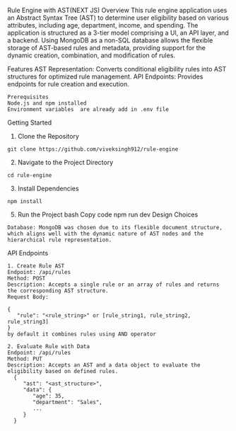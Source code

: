 Rule Engine with AST(NEXT JS)
Overview
This rule engine application uses an Abstract Syntax Tree (AST) to determine user eligibility based on various attributes, including age, department, income, and spending. The application is structured as a 3-tier model comprising a UI, an API layer, and a backend. Using MongoDB as a non-SQL database allows the flexible storage of AST-based rules and metadata, providing support for the dynamic creation, combination, and modification of rules.

Features
AST Representation: Converts conditional eligibility rules into AST structures for optimized rule management.
API Endpoints: Provides endpoints for rule creation and execution.
```
Prerequisites
Node.js and npm installed
Environment variables  are already add in .env file
```
Getting Started
1. Clone the Repository
```
git clone https://github.com/viveksingh912/rule-engine
```
2. Navigate to the Project Directory
```
cd rule-engine
```
3. Install Dependencies
```
npm install
```
5. Run the Project
bash
Copy code
npm run dev
Design Choices
```
Database: MongoDB was chosen due to its flexible document structure, which aligns well with the dynamic nature of AST nodes and the hierarchical rule representation.
```
API Endpoints
```
1. Create Rule AST
Endpoint: /api/rules
Method: POST
Description: Accepts a single rule or an array of rules and returns the corresponding AST structure.
Request Body:

{
   "rule": "<rule_string>" or [rule_string1, rule_string2, rule_string3]
}
by default it combines rules using AND operator

2. Evaluate Rule with Data
Endpoint: /api/rules
Method: PUT
Description: Accepts an AST and a data object to evaluate the eligibility based on defined rules.
  {
     "ast": "<ast_structure>",
     "data": {
        "age": 35,
        "department": "Sales",
        ...
     }
  }
```
